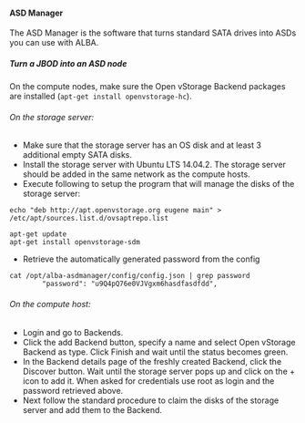 #### ASD Manager
The ASD Manager is the software that turns standard SATA drives into ASDs you can use with ALBA.

##### Turn a JBOD into an ASD node
On the compute nodes, make sure the Open vStorage Backend packages are installed (`apt-get install openvstorage-hc`).

###### On the storage server:
* Make sure that the storage server has an OS disk and at least 3 additional empty SATA disks.
* Install the storage server with Ubuntu LTS 14.04.2. The storage server should be added in the same network as the compute hosts.
* Execute following to setup the program that will manage the disks of the storage server:
```
echo "deb http://apt.openvstorage.org eugene main" > /etc/apt/sources.list.d/ovsaptrepo.list

apt-get update
apt-get install openvstorage-sdm
```
* Retrieve the automatically generated password from the config
```
cat /opt/alba-asdmanager/config/config.json | grep password
        "password": "u9Q4pQ76e0VJVgxm6hasdfasdfdd",
```

###### On the compute host:

* Login and go to Backends.
* Click the add Backend button, specify a name and select Open vStorage Backend as type. Click Finish and wait until the status becomes green.
* In the Backend details page of the freshly created Backend, click the Discover button. Wait until the storage server pops up and click on the + icon to add it. When asked for credentials use root as login and the password retrieved above.
* Next follow the standard procedure to claim the disks of the storage server and add them to the Backend.
